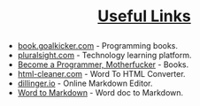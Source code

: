 # <a href="https://github.com/MilenKunchev/Test-repo" rel="Useful Links"><p align="center">Useful Links<p>
 </a>
 

* [book.goalkicker.com] - Programming books.
* [pluralsight.com] - Technology learning platform.
* [Become a Programmer, Motherfucker] - Books.
* [html-cleaner.com] - Word To HTML Converter.
* [dillinger.io] - Online Markdown Editor.
* [Word to Markdown] - Word doc to Markdown.


[dillinger.io]: <https://dillinger.io/>
[html-cleaner.com]: <https://html-cleaner.com/>
[book.goalkicker.com]: <http://book.goalkicker.com/>
[pluralsight.com]: <https://www.pluralsight.com/about>
[Become a Programmer, Motherfucker]: <http://programming-motherfucker.com/become.html>
[Word to Markdown]: <https://word2md.com/>
